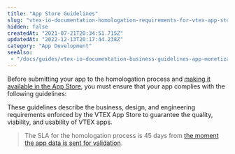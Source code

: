```yaml
---
title: "App Store Guidelines"
slug: "vtex-io-documentation-homologation-requirements-for-vtex-app-store"
hidden: false
createdAt: "2021-07-21T20:34:51.715Z"
updatedAt: "2022-12-13T20:17:44.238Z"
category: "App Development"
seeAlso:
 - "/docs/guides/vtex-io-documentation-business-guidelines-app-monetization"
---
```

Before submitting your app to the homologation process and [making it available in the App Store](https://developers.vtex.com/docs/guides/vtex-io-documentation-10-making-your-app-publicly-available#submitting-your-app-to-the-vtex-app-store), you must ensure that your app complies with the following guidelines:

<Flex>

<WhatsNextCard
title="App monetization"
description="Learn how to monetize your app at the VTEX App Store with our different business models."
linkTo="https://developers.vtex.com/docs/guides/vtex-io-documentation-business-guidelines-app-monetization"
linkTitle="See more"
/>

<WhatsNextCard
title="Marketing guidelines"
description="Prepare your app's page and promote it at the VTEX App Store."
linkTo="https://developers.vtex.com/docs/guides/vtex-io-documentation-business-guidelines-marketing-assets"
linkTitle="See more"
/>

<WhatsNextCard
title="User experience guidelines"
description="Refer to our recommended practices for designing an IO app."
linkTo="https://developers.vtex.com/docs/guides/vtex-io-documentation-design-guidelines"
linkTitle="See more"
/>

<WhatsNextCard
title="Engineering guidelines"
description="Refer to our coding guidelines to guarantee the quality and usability of your IO app."
linkTo="https://developers.vtex.com/docs/guides/vtex-io-documentation-engineering-guidelines"
linkTitle="See more"
/>

<WhatsNextCard
title="Documentation guidelines"
description="Refer to our documentation guidelines to create clear, engaging, and effective documentation for your IO app."
linkTo="/"
linkTitle="See more"
/>
</Flex>

These guidelines describe the business, design, and engineering requirements enforced by the VTEX App Store to guarantee the quality, viability, and usability of VTEX apps.

> The SLA for the homologation process is 45 days from [the moment the app data is sent for validation](https://developers.vtex.com/docs/guides/vtex-io-documentation-submitting-your-app-in-the-vtex-app-store#step-2-sending-the-app-data-for-validation).
